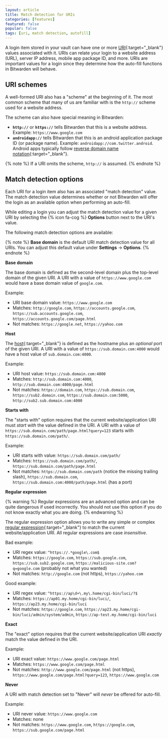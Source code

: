 ```yaml
---
layout: article
title: Match detection for URIs
categories: [features]
featured: false
popular: false
tags: [uri, match detection, autofill]
---
```


A login item stored in your vault can have one or more [URI](https://en.wikipedia.org/wiki/Uniform_Resource_Identifier){:target="_blank"} values associated with it. URIs can relate your login to a website address (URL), server IP address, mobile app package ID, and more. URIs are important values for a login since they determine how the auto-fill functions in Bitwarden will behave.

## URI schemes

A well-formed URI also has a "scheme" at the beginning of it. The most common scheme that many of us are familiar with is the `http://` scheme used for a website address.

The scheme can also have special meaning in Bitwarden:

- **`http://`** or **`https://`** tells Bitwarden that this is a website address. Example: `https://www.google.com`
- **`androidapp://`** tells Bitwarden that this is an android application package ID (or package name). Example: `androidapp://com.twitter.android`. Android apps typically follow [reverse domain name notation](https://en.wikipedia.org/wiki/Reverse_domain_name_notation){:target="_blank"}.

{% note %}
If a URI omits the scheme, `http://` is assumed.
{% endnote %}

## Match detection options

Each URI for a login item also has an associated "match detection" value. The match detection value determines whether or not Bitwarden will offer the login as an available option when performing an auto-fill.

While editing a login you can adjust the match detection value for a given URI by selecting the {% icon fa-cog %} **Options** button next to the URI's value.

The following match detection options are available:

{% note %}
**Base domain** is the default URI match detection value for all URIs. You can adjust this default value under **Settings** &rarr; **Options**.
{% endnote %}

**Base domain**

The base domain is defined as the second-level domain plus the top-level domain of the given URI. A URI with a value of `https://www.google.com` would have a base domain value of `google.com`.

Example:

- URI base domain value: `https://www.google.com`
- Matches: `http://google.com`, `https://accounts.google.com`, `https://sub.accounts.google.com`, `https://accounts.google.com/page.html`
- Not matches: `https://google.net`, `https://yahoo.com`

**Host**

The [host](https://developer.mozilla.org/en-US/docs/Web/API/HTMLHyperlinkElementUtils/host){:target="_blank"} is defined as the hostname plus an *optional* port of the given URI. A URI with a value of `https://sub.domain.com:4000` would have a host value of `sub.domain.com:4000`.

Example:

- URI host value: `https://sub.domain.com:4000`
- Matches: `http://sub.domain.com:4000`, `http://sub.domain.com:4000/page.html`
- Not matches: `https://domain.com`, `https://sub.domain.com`, `https://sub2.domain.com`, `https://sub.domain.com:5000`, `http://sub2.sub.domain.com:4000`

**Starts with**

The "starts with" option requires that the current website/application URI must *start with* the value defined in the URI. A URI with a value of `https://sub.domain.com/path/page.html?query=123` starts with 
`https://sub.domain.com/path/`.

Example:

- URI starts with value: `https://sub.domain.com/path/`
- Matches: `https://sub.domain.com/path/`, `https://sub.domain.com/path/page.html`
- Not matches: `https://sub.domain.com/path` (notice the missing trailing slash), `https://sub.domain.com`, `https://sub.domain.com:4000/path/page.html` (has a port)

**Regular expression**

{% warning %}
Regular expressions are an advanced option and can be quite dangerous if used incorrectly. You should not use this option if you do not know exactly what you are doing.
{% endwarning %}

The regular expression option allows you to write any simple or complex [regular expression](https://en.wikipedia.org/wiki/Regular_expression){:target="_blank"} to match the current website/application URI. All regular expressions are case *insensitive*.

Bad example:

- URI regex value: `^https://.*google\.com$`
- Matches: `https://google.com`, `https://sub.google.com`, `https://sub.sub2.google.com`, `https://malicious-site.com?q=google.com` (probably not what you wanted)
- Not matches: `http://google.com` (not https), `https://yahoo.com`

Good example:

- URI regex value: `^https://ap\d+\.my\.home/cgi-bin/luci/?$`
- Matches: `https://ap01.my.home/cgi-bin/luci/`, `https://ap23.my.home/cgi-bin/luci`
- Not matches: `https://google.com`, `https://ap23.my.home/cgi-bin/luci/admin/system/admin`, `https://ap-test.my.home/cgi-bin/luci`

**Exact**

The "exact" option requires that the current website/application URI *exactly* match the value defined in the URI.

Example:

- URI exact value: `https://www.google.com/page.html`
- Matches: `https://www.google.com/page.html`
- Not matches: `http://www.google.com/page.html` (not https), `https://www.google.com/page.html?query=123`, `https://www.google.com`

**Never**

A URI with match detection set to "Never" will *never* be offered for auto-fill.

Example:

- URI never value: `https://www.google.com`
- Matches: none
- Not matches: `https://www.google.com`, `https://google.com`, `https://sub.google.com/page.html`
